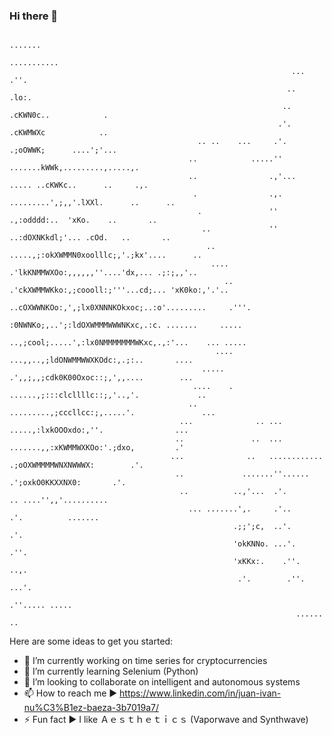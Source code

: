 ### Hi there 👋
                                                                      .......                                                                         
                                                                    ...........                                                                       
                                                                   ...       .''.                                                                     
                                                                  ..          .lo:.                                                                   
                                                                 ..          .cKWN0c..            .                                                   
                                                                .'.          .cKWMWXc            ..                                                   
                                              .. ..    ...     .'.            .;oOWWK;      ....';'...                                                
                                            ..            .....''          .......kWWk,.........,.....,.                                              
                                            ..                .,'...      ..... ..cKWKc..      ..     .,.                                             
                                             .                .,.  .........',;,,'.lXXl.      ..      ..                                              
                                              .               ''      .,:odddd:..  'xKo.    ..       ..                                               
                                               ..             ''  ..:dOXNKkdl;'... .cOd.   ..       ..                                                
                                                ..       .....,;:okXWMMN0xoolllc;,'.;kx'....      ..                                                  
                                                 ....      .'lkKNMMWXOo:,,,,,,''....'dx,... .;:;,,'..                                                 
                                                    ..  .'ckXWMMWKko:,;coooll:;'''...cd;... 'xK0ko:,'.'..                                             
                                                     ..cOXWWNKOo:,',;lx0XNNNKOkxoc;..:o'.........     .'''.                                           
                                                      :0NWNKo;,..';:ldOXWMMMWWWNKxc,.:c. .......     .....                                            
                                                   ..,;cool;.....',:lx0NMMMMMMMWKxc,.,:'...    ... .....                                              
                                                  ....     ...,,..,;ldONWMMWWXKOdc:,.;:..       ....                                                  
                                               .....         .',,;,,;cdk0K00Oxoc::;,',,....        ...                                                
                                             ....    .     ......,;:::clcllllc::;,'..,'.             ..                                               
                                            ..             .........,;cccllcc:;,.....'.               ...                                             
                                          ...              .. ... .....,:lxkOOOxdo:,''.                ...                                            
                                         ..               ..  ...  .......,,:xKWMMWXKOo:'.;dxo,         .'                                            
                                        ...              ..   ............   .;oOXWMMMMWNXNWWWX:        .'.                                           
                                         ..             .......''......         .';oxkO0KKXXNX0:       .'.                                            
                                          ..          ..,'...  .'.                 .. ....'',,'..........                                             
                                            ... .......',.     .'..               .'.          .......                                                
                                                      .;;';c,  ..'.              .'.                                                                  
                                                      'okKNNo. ...'.            .''.                                                                  
                                                      'xKKx:.    .''.          ..,.                                                                   
                                                       .'.        .''.       ...'.                                                                    
                                                                   .''..... .....                                                                     
                                                                    ......   ..   



Here are some ideas to get you started:

- 🔭 I’m currently working on time series for cryptocurrencies
- 🌱 I’m currently learning Selenium (Python)
- 👯 I’m looking to collaborate on intelligent and autonomous systems
- 📫 How to reach me ► https://www.linkedin.com/in/juan-ivan-nu%C3%B1ez-baeza-3b7019a7/
- ⚡ Fun fact ► I like Ａｅｓｔｈｅｔｉｃｓ (Vaporwave and Synthwave)
